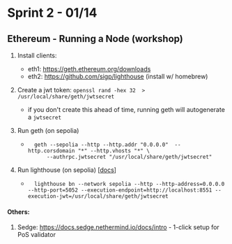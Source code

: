 # Sprint 2 - 01/14

## Ethereum - Running a Node (workshop)

1. Install clients:
	- eth1: https://geth.ethereum.org/downloads
	- eth2: https://github.com/sigp/lighthouse (install w/ homebrew)
	
2. Create a jwt token: `openssl rand -hex 32  >  /usr/local/share/geth/jwtsecret`
	- if you don't create this ahead of time, running geth will autogenerate a `jwtsecret`

3. Run geth (on sepolia)
	- ```
		geth --sepolia --http --http.addr "0.0.0.0"  --http.corsdomain "*" --http.vhosts "*" \
			--authrpc.jwtsecret "/usr/local/share/geth/jwtsecret"
		```

4. Run lighthouse (on sepolia) [[docs](https://lighthouse-book.sigmaprime.io/run_a_node.html?highlight=jwt%20token#staking)]
	- ```
		lighthouse bn --network sepolia --http --http-address=0.0.0.0 --http-port=5052 --execution-endpoint=http://localhost:8551 --execution-jwt=/usr/local/share/geth/jwtsecret
		```


#### Others:

1. Sedge: https://docs.sedge.nethermind.io/docs/intro - 1-click setup for PoS validator


